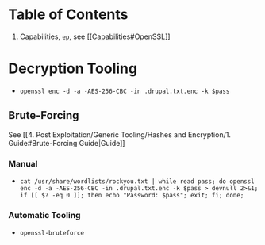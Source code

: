 
# Table of Contents

1. Capabilities, `ep`, see [[Capabilities#OpenSSL]]
# Decryption Tooling

* `openssl enc -d -a -AES-256-CBC -in .drupal.txt.enc -k $pass`

## Brute-Forcing

See [[4. Post Exploitation/Generic Tooling/Hashes and Encryption/1. Guide#Brute-Forcing Guide|Guide]]

### Manual

* `cat /usr/share/wordlists/rockyou.txt | while read pass; do openssl enc -d -a -AES-256-CBC -in .drupal.txt.enc -k $pass > devnull 2>&1; if [[ $? -eq 0 ]]; then echo "Password: $pass"; exit; fi; done;`

### Automatic Tooling

* `openssl-bruteforce`